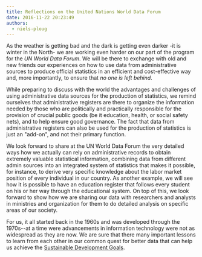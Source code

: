 ```yaml
---
title: Reflections on the United Nations World Data Forum
date: 2016-11-22 20:23:49
authors:
  - niels-ploug
---
```


As the weather is getting bad and the dark is getting even darker -it is winter
in the North- we are working even harder on our part of the program for the _UN
World Data Forum_. We will be there to exchange with old and new friends our
experiences on how to use data from administrative sources to produce official
statistics in an efficient and cost-effective way and, more importantly, to
ensure that _no one is left behind_.

While preparing to discuss with the world the advantages and challenges of using
administrative data sources for the production of statistics, we remind
ourselves that administrative registers are there to organize the information
needed by those who are politically and practically responsible for the
provision of crucial public goods (be it education, health, or social safety
nets), and to help ensure good governance. The fact that data from
administrative registers can also be used for the production of statistics is
just an "add-on", and not their primary function.

We look forward to share at the UN World Data Forum the very detailed ways how
we actually can rely on administrative records to obtain extremely valuable
statistical information, combining data from different admin sources into an
integrated system of statistics that makes it possible, for instance, to derive
very specific knowledge about the labor market position of every individual in
our country. As another example, we will see how it is possible to have an
education register that follows every student on his or her way through the
educational system. On top of this, we look forward to show how we are sharing
our data with researchers and analysts in ministries and organization for them
to do detailed analysis on specific areas of our society.

For us, it all started back in the 1960s and was developed through the 1970s--at
a time were advancements in information technology were not as widespread as
they are now. We are sure that there many important lessons to learn from each
other in our common quest for better data that can help us achieve the
[Sustainable Development Goals](https://sustainabledevelopment.un.org/sdgs).
